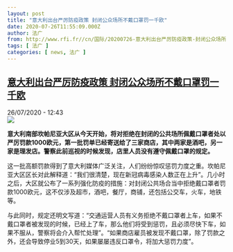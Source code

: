 ```yaml
---
layout: post
title: "意大利出台严厉防疫政策 封闭公众场所不戴口罩罚一千欧"
date: 2020-07-26T11:55:09.000Z
author: 法广
from: http://www.rfi.fr//cn/国际/20200726-意大利出台严厉防疫政策-封闭公众场所不戴口罩罚一千欧
tags: [ 法广 ]
categories: [ news, 法广 ]
---
```

<!--1595764509000-->
[意大利出台严厉防疫政策 封闭公众场所不戴口罩罚一千欧](http://www.rfi.fr//cn/%E5%9B%BD%E9%99%85/20200726-%E6%84%8F%E5%A4%A7%E5%88%A9%E5%87%BA%E5%8F%B0%E4%B8%A5%E5%8E%89%E9%98%B2%E7%96%AB%E6%94%BF%E7%AD%96-%E5%B0%81%E9%97%AD%E5%85%AC%E4%BC%97%E5%9C%BA%E6%89%80%E4%B8%8D%E6%88%B4%E5%8F%A3%E7%BD%A9%E7%BD%9A%E4%B8%80%E5%8D%83%E6%AC%A7)
------

<div>
<div>26/07/2020 - 12:43</div><img src="https://s.rfi.fr/media/display/a8b52558-cf2c-11ea-8ba8-005056a964fe/w:310/p:16x9/2020-07-18T123809Z_2123093101_RC2OVH95PXL8_RTRMADP_3_HEALTH-CORONAVIRUS-ITALY.JPG"><p><strong>意大利南部坎帕尼亚大区从今天开始，将对拒绝在封闭的公共场所佩戴口罩者处以严厉罚款1000欧元，第一批罚单已经寄送给了三家商店，其中两家是酒吧，另一家是理发店。警察此前巡视的时候发现，店里人员没有遵守佩戴口罩的规定。</strong></p><div class="t-content__body u-clearfix"><div class="m-interstitial"></div><p>这一批高额罚款得到了意大利媒体广泛关注，人们纷纷惊叹惩罚力度之重。坎帕尼亚大区区长对此解释道：“我们很清楚，现在新冠病毒感染人数正在上升”。几小时之后，大区就公布了一系列强化防疫的措施：对封闭公共场合当中拒绝戴口罩者罚款1000欧元，这不仅涉及超市，酒吧，餐厅，商铺，还包括公交车，火车，地铁等。</p><p>与此同时，规定还明文写道：“交通运营人员有义务拒绝不戴口罩者上车，如果不戴口罩者被发现的时候，已经上了车，那么他们将受到惩罚，且必须尽快下车，如果不服从，警察将会介入帮忙处理”。“如果商店雇员被发现不戴口罩，除了罚款之外，还会导致停业5到30天，如果屡屡违反口罩令，将加大惩罚力度”。</p><p> </p><div class="o-self-promo o-self-promo--nl o-self-promo--hidden" data-selfpromo-newsletter></div><div class="o-self-promo o-self-promo--app o-self-promo--hidden" data-selfpromo-app></div></div>
</div>
